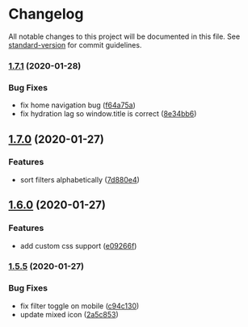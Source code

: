 # Changelog

All notable changes to this project will be documented in this file. See [standard-version](https://github.com/conventional-changelog/standard-version) for commit guidelines.

### [1.7.1](https://github.com/unplatform/catalyst-vue-webapp/compare/v1.7.0...v1.7.1) (2020-01-28)


### Bug Fixes

* fix home navigation bug ([f64a75a](https://github.com/unplatform/catalyst-vue-webapp/commit/f64a75a69f8556903693d1553fe2e80197731f54))
* fix hydration lag so window.title is correct ([8e34bb6](https://github.com/unplatform/catalyst-vue-webapp/commit/8e34bb64bad3958d94c57be8bdae8fa4f6965fc2))

## [1.7.0](https://github.com/unplatform/catalyst-vue-webapp/compare/v1.6.0...v1.7.0) (2020-01-27)


### Features

* sort filters alphabetically ([7d880e4](https://github.com/unplatform/catalyst-vue-webapp/commit/7d880e4db4fdd34168c11cb1a0be88cd28b27b00))

## [1.6.0](https://github.com/unplatform/catalyst-vue-webapp/compare/v1.5.5...v1.6.0) (2020-01-27)


### Features

* add custom css support ([e09266f](https://github.com/unplatform/catalyst-vue-webapp/commit/e09266fbf9b493208fd0fa69ea84aba501076e00))

### [1.5.5](https://github.com/unplatform/catalyst-vue-webapp/compare/v1.5.4...v1.5.5) (2020-01-27)


### Bug Fixes

* fix filter toggle on mobile ([c94c130](https://github.com/unplatform/catalyst-vue-webapp/commit/c94c1301e408e2710ed94a20465ea907e56b91df))
* update mixed icon ([2a5c853](https://github.com/unplatform/catalyst-vue-webapp/commit/2a5c8535ef47f634baa6c1419799e72bdd975fe1))
